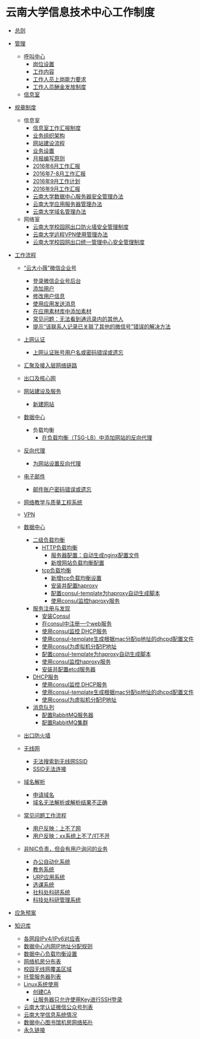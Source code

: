 # 云南大学信息技术中心工作制度

- [总则](zongze.md)

- [管理](hr/README.md)
	- [呼叫中心]()
		- [岗位设置](hr/callcenter/gangweishezhi.md)
		- [工作内容](hr/callcenter/gong-zuo-nei-rong.md)
		- [工作人员上岗能力要求](hr/callcenter/nengliyaoqiu.md)
		- [工作人员酬金发放制度](hr/callcenter/chou-jin.md)
	- [信息室]()
- [规章制度](gzzd/README.md)
	- 信息室
		- [信息室工作汇报制度](gzzd/xxs-huibao.md)
		- [业务组织架构](gzzd/yewu-zuzhi-jiagou.md)
		- [网站建设流程](gzzd/wangzhan-jianshe-liucheng.md)
		- [业务设置](gzzd/xxs/yewu-shezhi.md)
		- [月报编写原则](gzzd/xxs/yuebao-bianxie-yuanze.md)
		- [2016年6月工作汇报](gzzd/xxs/yuebao-201606.md)
		- [2016年7-8月工作汇报](gzzd/xxs/yuebao-201607-08.md)
		- [2016年9月工作计划](gzzd/xxs/gongzuo-jihua-201609.md)
		- [2016年9月工作汇报](gzzd/xxs/yuebao-201609.md)
		- [云南大学数据中心服务器安全管理办法](gzzd/xxs/fuwuqi-anquan-banfa.md)
		- [云南大学应用服务器管理办法](gzzd/xxs/fuwuqi-guanli-zhidu.md)
		- [云南大学域名管理办法](gzzd/xxs/domain-zhidu.md)
	- 网络室
		- [云南大学校园网出口防火墙安全管理制度](gzzd/wls/chukou-fhq-zhidu.md)
		- [云南大学远程VPN使用管理办法](gzzd/wls/vpn-zhidu.md)
		- [云南大学校园网出口统一管理中心安全管理制度](gzzd/wls/umc-zhidu.md)
- [工作流程](gzlc/README.md)
	- [“云大小薇”微信企业号](gzlc/xiaowei/README.md)
		- [登录微信企业号后台](gzlc/xiaowei/login.md)
		- [添加用户](gzlc/xiaowei/add-user.md)
		- [修改用户信息](gzlc/xiaowei/modify-user-info.md)
		- [使用应用发送消息](gzlc/xiaowei/send-message.md)
		- [在应用素材库中添加素材](gzlc/xiaowei/add-message.md)
		- [常见问题：无法看到通讯录内的其他人](gzlc/xiaowei/wufa-kandao-tongxunlu-qitaren.md)
		- [提示“该联系人记录已关联了其他的微信号”错误的解决方法](gzlc/xiaowei/yi-guan-lian-qi-ta-wei-xin-hao.md)
	- [上网认证](gzlc/shang-wang-ren-zheng/README.md)
		- [上网认证账号用户名或密码错误或遗忘](gzlc/shang-wang-ren-zheng/mima-chongzhi.md)
	- [汇聚及接入层网络链路]()
	- [出口及核心网]()
	- [网站建设及服务]()
		- [新建网站]()
	- [数据中心](gzlc/dc/README.md)
		- 负载均衡
			- [在负载均衡（TSG-LB）中添加网站的反向代理](gzlc/dc/lb/add-site-to-lb.md)
	- [反向代理](gzlc/reverse-proxy/README.md)
		- [为网站设置反向代理](gzlc/reverse-proxy/create-conf.md)
		
	- [电子邮件]()
		- [邮件账户密码错误或遗忘]()
	- [网络教学与质量工程系统]()
	- [VPN]()
	- [数据中心](gzlc/dc/README.md)
		+ [二级负载均衡](gzlc/dc/second-lb/README.md)
			* [HTTP负载均衡](gzlc/dc/second-lb/http/README.md)
				- [服务器配置：自动生成nginx配置文件](gzlc/dc/second-lb/http/server-setup-generate-conf.md)
				- [新增网站负载均衡配置](gzlc/dc/second-lb/http/add-website.md)
			* [tcp负载均衡](gzlc/dc/second-lb/tcp/README.md)
				- [新增tcp负载均衡设置](gzlc/dc/second-lb/tcp/add-tcp-lb.md)
				- [安装并配置haproxy](gzlc/dc/second-lb/tcp/setup-haproxy.md)
				- [配置consul-template为haproxy自动生成脚本](gzlc/dc/service-register/setting-for-generating-haproxy-config.md)
				- [使用consul监控haproxy服务](gzlc/dc/service-register/setting-for-checking-haproxy.md)
		+ [服务注册与发现](gzlc/dc/service-register/README.md)
			* [安装Consul](gzlc/dc/service-register/setup-consul.md)
			* [在consul中注册一个web服务](gzlc/dc/service-register/register-web-service-in-consul.md)
			* [使用consul监控 DHCP服务](gzlc/dc/service-register/setting-for-checking-dhcpd.md)
			* [使用consul-template生成根据mac分配ip地址的dhcpd配置文件](gzlc/dc/service-register/setting-for-generating-dhcpd-conf.md)
			* [使用consul为虚拟机分配IP地址](gzlc/dc/service-register/register-dhcp-host.md)
			* [配置consul-template为haproxy自动生成脚本](gzlc/dc/service-register/setting-for-generating-haproxy-config.md)
			* [使用consul监控haproxy服务](gzlc/dc/service-register/setting-for-checking-haproxy.md)
			* [安装并配置etcd服务器](setup-etcd-server.md)
		+ [DHCP服务](gzlc/dc/dhcp/README.md)
			* [使用consul监控 DHCP服务](gzlc/dc/service-register/setting-for-checking-dhcpd.md)
			* [使用consul-template生成根据mac分配ip地址的dhcpd配置文件](gzlc/dc/service-register/setting-for-generating-dhcpd-conf.md)
			* [使用consul为虚拟机分配IP地址](gzlc/dc/service-register/register-dhcp-host.md)
		+ [消息队列](gzlc/dc/mq/README.md)
			* [配置RabbitMQ服务器](gzlc/dc/mq/setup-rabbitmq-server.md)
			* [配置RabbitMQ集群](gzlc/dc/mq/setup-rabbitmq-cluster.md)
	- [出口防火墙]()
	- [无线网]()
		- [无法搜索到无线网SSID]()
		- [SSID无法连接]()
	- [域名解析]()
		- [申请域名]()
		- [域名无法解析或解析结果不正确]()
	- [常见问题工作流程](gzlc/faq/README.md)
		- [用户反映：上不了网](gzlc/faq/shang-bu-liao-wang.md)
		- [用户反映：xx系统上不了/打不开]()
	- [非NIC负责，但会有用户询问的业务]()
		- [办公自动化系统]()
		- [教务系统]()
		- [URP应用系统]()
		- [选课系统]()
		- [社科处科研系统]()
		- [科技处科研管理系统]()

- [应急预案]()
- [知识库](kb/README.md)
	- [各网段IPv4/IPv6对应表](kb/ipv4-v6.md)
	- [数据中心内网IP地址分配规则](kb/dc-private-ip.md)
	- [数据中心负载均衡设置](kb/dc-lb-setting.md)
	- [网络机房分布表]()
	- [校园无线网覆盖区域]()
	- [托管服务器列表]()
	- [Linux系统使用](kb/linux/README.md)
		+ [创建CA](kb/linux/create-ca.md)
		+ [让服务器只允许使用Key进行SSH登录](kb/linux/server-ssh-by-key.md)
	- [云南大学认证微信公众号列表](kb/ynu-mp.md)
	- [云南大学信息系统情况](kb/xinxi-xitong.md)
	- [数据中心图书馆机房网络拓扑](kb/tsg-wangluo-tuopu.md)
	- [永久链接](kb/permalinks.md)


